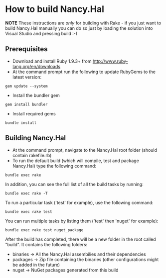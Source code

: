 How to build Nancy.Hal
========================================

**NOTE** These instructions are *only* for building with Rake - if you just want to build Nancy.Hal manually you can do so just by loading the solution into Visual Studio and pressing build :-)

Prerequisites
-------------

- Download and install Ruby 1.9.3+ from http://www.ruby-lang.org/en/downloads
- At the command prompt run the following to update RubyGems to the latest version: 
```
gem update --system
```
- Install the bundler gem
```
gem install bundler
```
- Install required gems
```
bundle install
```

Building Nancy.Hal
--------------

- At the command prompt, navigate to the Nancy.Hal root folder (should contain rakefile.rb)
- To run the default build (which will compile, test and package Nancy.Hal) type the following command:
```
bundle exec rake
```

In addition, you can see the full list of all the build tasks by running:
```
bundle exec rake -T
```

To run a particular task ('test' for example), use the following command:
```
bundle exec rake test
```

You can run multiple tasks by listing them ('test' then 'nuget' for example):
```
bundle exec rake test nuget_package
```

After the build has completed, there will be a new folder in the root called "build". It contains the following folders:

* binaries -> All the Nancy.Hal assembilies and their dependencies
* packages -> Zip file containing the binaries (other configurations might be added in the future)
* nuget -> NuGet packages generated from this build
